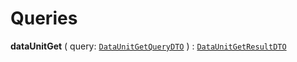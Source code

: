

# Queries

  
<article>

**dataUnitGet** ( query: [`DataUnitGetQueryDTO`](/docs/data-unit-get--page#data-unit-get) ) : [`DataUnitGetResultDTO`](/docs/data-unit-get--page#data-unit-get) <br/> 

</article>

